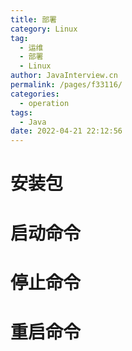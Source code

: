 ```yaml
---
title: 部署
category: Linux
tag: 
  - 运维
  - 部署
  - Linux
author: JavaInterview.cn
permalink: /pages/f33116/
categories: 
  - operation
tags: 
  - Java
date: 2022-04-21 22:12:56
---
```




# 安装包

# 启动命令

# 停止命令

# 重启命令

